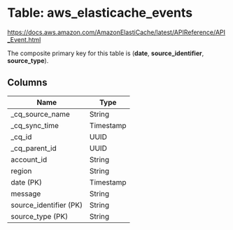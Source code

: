 # Table: aws_elasticache_events

https://docs.aws.amazon.com/AmazonElastiCache/latest/APIReference/API_Event.html

The composite primary key for this table is (**date**, **source_identifier**, **source_type**).

## Columns

| Name          | Type          |
| ------------- | ------------- |
|_cq_source_name|String|
|_cq_sync_time|Timestamp|
|_cq_id|UUID|
|_cq_parent_id|UUID|
|account_id|String|
|region|String|
|date (PK)|Timestamp|
|message|String|
|source_identifier (PK)|String|
|source_type (PK)|String|